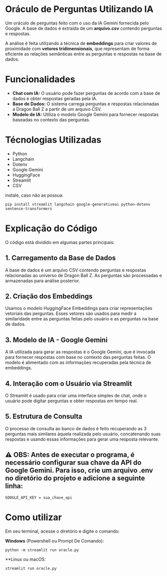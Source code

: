 # Oráculo de Perguntas Utilizando IA
 Um oráculo de perguntas feito com o uso da IA Gemini fornecida pelo Google. A base de dados é extraída de um **arquivo.csv** contendo perguntas e respostas.
 
 A análise é feita utilizando a técnica de **embeddings** para criar valores de proximidade com **vetores tridimensionais**, que representam de forma eficiente as relações semânticas entre as perguntas e respostas na base de dados.  

# Funcionalidades
- **Chat com IA:** O usuário pode fazer perguntas de acordo com a base de dados e obter respostas geradas pela IA.
- **Base de Dados:** O sistema carrega perguntas e respostas relacionadas a Dragon Ball Z a partir de um arquivo CSV.
- **Modelo de IA:** Utiliza o modelo Google Gemini para fornecer respostas baseadas no contexto das perguntas.

# Técnologias Utilizadas
- Python
- Langchain
- Dotenv
- Google Gemini
- HuggingFace
- Streamlit
- CSV

instale, caso não as possua:
```
pip install streamlit langchain google-generativeai python-dotenv sentence-transformers
```

# Explicação do Código
O código está dividido em algumas partes principais:

## 1. Carregamento da Base de Dados
A base de dados é um arquivo CSV contendo perguntas e respostas relacionadas ao universo de Dragon Ball Z. As perguntas são processadas e armazenadas para análise posterior.
## 2. Criação dos Embeddings
Usamos o modelo HuggingFace Embeddings para criar representações vetoriais das perguntas. Esses vetores são usados para medir a similaridade entre as perguntas feitas pelo usuário e as perguntas na base de dados.
## 3. Modelo de IA - Google Gemini
A IA utilizada para gerar as respostas é o Google Gemini, que é invocada para fornecer respostas com base no contexto das perguntas feitas. O modelo é alimentado com as informações recuperadas pela técnica de embeddings.
## 4. Interação com o Usuário via Streamlit
O Streamlit é usado para criar uma interface simples de chat, onde o usuário pode digitar perguntas e obter respostas em tempo real.
## 5. Estrutura de Consulta
O processo de consulta ao banco de dados é feito recuperando as 3 perguntas mais similares àquela realizada pelo usuário, concatenando suas respostas e usando essas informações para gerar uma resposta relevante.


## ⚠️ OBS: Antes de executar o programa, é necessário configurar sua chave da API do Google Gemini. Para isso, crie um arquivo .env no diretório do projeto e adicione a seguinte linha:
```
GOOGLE_API_KEY = sua_chave_api
```
# Como utilizar

Em seu terminal, acesse o diretório e digite o comando:

**Windows** (Powershell ou Prompt De Comando):  
```
python -m streamlit run oracle.py
```
**Linux ou macOS:  
```
streamlit run oracle.py
```
